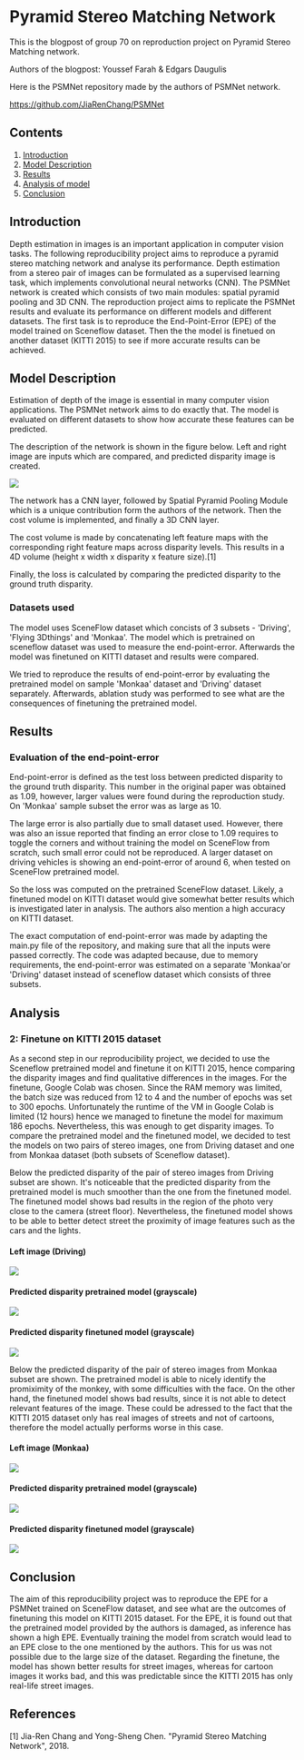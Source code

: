 
# Pyramid Stereo Matching Network

This is the blogpost of group 70 on reproduction project on Pyramid Stereo Matching network.

Authors of the blogpost:
Youssef Farah & Edgars Daugulis

Here is the PSMNet repository made by the authors of PSMNet network.

https://github.com/JiaRenChang/PSMNet

## Contents

1. [Introduction](#introduction)
2. [Model Description](#model)
3. [Results](#results)
4. [Analysis of model](#analysis)
5. [Conclusion](#conclusion)

## Introduction

Depth estimation in images is an important application in computer vision tasks. The following reproducibility project aims to reproduce a pyramid stereo matching network and analyse its performance. Depth estimation from a stereo pair of images can be formulated as a supervised learning task, which implements convolutional neural networks (CNN). The PSMNet network is created which consists of two main modules: spatial pyramid pooling and 3D CNN. The reproduction project aims to replicate the PSMNet results and evaluate its performance on different models and different datasets. The first task is to reproduce the End-Point-Error (EPE) of the model trained on Sceneflow dataset. Then the the model is finetued on another dataset (KITTI 2015) to see if more accurate results can be achieved.




## Model Description
Estimation of depth of the image is essential in many computer vision applications. The PSMNet network aims to do exactly that. The model is evaluated on different
datasets to show how accurate these features can be predicted.

The description of the network is shown in the figure below.
Left and right image are inputs which are compared, and predicted disparity image is created.

<img align="center" src="https://user-images.githubusercontent.com/11732099/43501836-1d32897c-958a-11e8-8083-ad41ec26be17.jpg">

The network has a CNN layer, followed by Spatial Pyramid Pooling Module which is a unique contribution form the authors of the network. Then the cost volume is implemented, and finally a 3D CNN layer. 

The cost volume is made by concatenating left feature maps with the corresponding right feature maps across disparity levels. This results in a 4D volume (height x width
x disparity x feature size).[1]

Finally, the loss is calculated by comparing the predicted disparity to the ground truth disparity.

### Datasets used

The model uses SceneFlow dataset which concists of 3 subsets - 'Driving', 'Flying 3Dthings' and 'Monkaa'. The model which is pretrained on sceneflow dataset was used to measure the end-point-error. Afterwards the model was finetuned on KITTI dataset and results were compared.

We tried to reproduce the results of end-point-error by evaluating the pretrained model on sample 'Monkaa' dataset and 'Driving' dataset separately. Afterwards, ablation study was performed to see what are the consequences of finetuning the pretrained model. 


## Results


### Evaluation of the end-point-error

End-point-error is defined as the test loss between predicted disparity to the ground truth disparity. This number in the original paper was obtained as 1.09, however, larger values were found during the reproduction study. On 'Monkaa' sample subset the error was as large as 10.

The large error is also partially due to small dataset used. However, there was also an issue reported that finding an error close to 1.09 requires to toggle the corners and without training the model on SceneFlow from scratch, such small error could not be reproduced. A larger dataset on driving vehicles is showing an end-point-error of around 6, when tested on SceneFlow pretrained model.

So the loss was computed on the pretrained SceneFlow dataset. Likely, a finetuned model on KITTI dataset would give somewhat better results which is investigated later in analysis. The authors also mention a high accuracy on KITTI dataset. 

The exact computation of end-point-error was made by adapting the main.py file of the repository, and making sure that all the inputs were passed correctly. The code was adapted because, due to memory requirements, the end-point-error was estimated on a separate 'Monkaa'or 'Driving' dataset instead of sceneflow dataset which consists
of three subsets.




## Analysis

### 2: Finetune on KITTI 2015 dataset
As a second step in our reproducibility project, we decided to use the Sceneflow pretrained model and finetune it on KITTI 2015, hence comparing the disparity images and find qualitative differences in the images. For the finetune, Google Colab was chosen. Since the RAM memory was limited, the batch size was reduced from 12 to 4 and the number of epochs was set to 300 epochs. Unfortunately the runtime of the VM in Google Colab is limited (12 hours) hence we managed to finetune the model for maximum 186 epochs. Nevertheless, this was enough to get disparity images.
To compare the pretrained model and the finetuned model, we decided to test the models on two pairs of stereo images, one from Driving dataset and one from Monkaa dataset (both subsets of Sceneflow dataset). 

Below the predicted disparity of the pair of stereo images from Driving subset are shown. It's noticeable that the predicted disparity from the pretrained model is much smoother than the one from the finetuned model. The finetuned model shows bad results in the region of the photo very close to the camera (street floor). Nevertheless, the finetuned model shows to be able to better detect street the proximity of image features such as the cars and the lights. 

#### Left image (Driving)
<img align="center" src="0401.png">

#### Predicted disparity pretrained model (grayscale)
<img align="center" src="0401_s.png">

#### Predicted disparity finetuned model (grayscale)
<img align="center" src="0401_finetune.png"> 

Below the predicted disparity of the pair of stereo images from Monkaa subset are shown. The pretrained model is able to nicely identify the promiximity of the monkey, with some difficulties with the face. On the other hand, the finetuned model shows bad results, since it is not able to detect relevant features of the image. These could be adressed to the fact that the KITTI 2015 dataset only has real images of streets and not of cartoons, therefore the model actually performs worse in this case. 

#### Left image (Monkaa)
<img align="center" src="0048.png" >

#### Predicted disparity pretrained model (grayscale)
<img align="center" src="0048_s.png" >

#### Predicted disparity finetuned model (grayscale)
<img align="center" src="0048_finetune.png" > 


## Conclusion

The aim of this reproducibility project was to reproduce the EPE for a PSMNet trained on SceneFlow dataset, and see what are the outcomes of finetuning this model on KITTI 2015 dataset.
For the EPE, it is found out that the pretrained model provided by the authors is damaged, as inference has shown a high EPE. Eventually training the model from scratch would lead to an EPE close to the one mentioned by the authors. This for us was not possible due to the large size of the dataset.
Regarding the finetune, the model has shown better results for street images, whereas for cartoon images it works bad, and this was predictable since the KITTI 2015 has only real-life street images.


## References
[1] Jia-Ren Chang and Yong-Sheng Chen. "Pyramid Stereo Matching Network", 2018.
